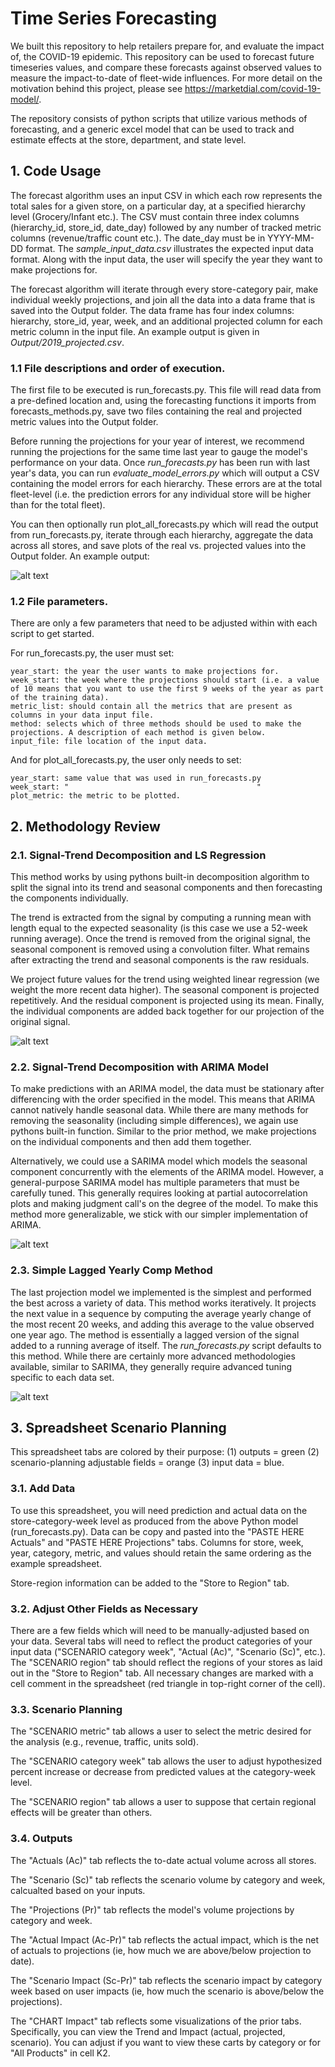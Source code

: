 # Time Series Forecasting
We built this repository to help retailers prepare for, and evaluate the impact of, the COVID-19 epidemic. This repository can be used to forecast future timeseries values, and compare these forecasts against observed values to measure the impact-to-date of fleet-wide influences. For more detail on the motivation behind this project, please see https://marketdial.com/covid-19-model/.

The repository consists of python scripts that utilize various methods of forecasting, and a generic excel model that can be used to track and estimate effects at the store, department, and state level.

## 1. Code Usage
The forecast algorithm uses an input CSV in which each row represents the total sales for a given store, on a particular day, at a specified hierarchy level (Grocery/Infant etc.). The CSV must contain three index columns (hierarchy_id, store_id, date_day) followed by any number of tracked metric columns (revenue/traffic count etc.). The date_day must be in YYYY-MM-DD format. The *sample_input_data.csv* illustrates the expected input data format. Along with the input data, the user will specify the year they want to make projections for. 

The forecast algorithm will iterate through every store-category pair, make individual weekly projections, and join all the data into a data frame that is saved into the Output folder. The data frame has four index columns: hierarchy, store_id, year, week, and an additional projected column for each metric column in the input file. An example output is given in *Output/2019_projected.csv*.

### 1.1 File descriptions and order of execution.
The first file to be executed is run_forecasts.py. This file will read data from a pre-defined location and, using the forecasting functions it imports from forecasts_methods.py, save two files containing the real and projected metric values into the Output folder. 

Before running the projections for your year of interest, we recommend running the projections for the same time last year to gauge the model's performance on your data. Once *run_forecasts.py* has been run with last year's data, you can run *evaluate_model_errors.py* which will output a CSV containing the model errors for each hierarchy. These errors are at the total fleet-level (i.e. the prediction errors for any individual store will be higher than for the total fleet).

You can then optionally run plot_all_forecasts.py which will read the output from run_forecasts.py, iterate through each hierarchy, aggregate the data across all stores, and save plots of the real vs. projected values into the Output folder. An example output:

![alt text](Output/2019_projected_revenue_batch0.png "")

### 1.2 File parameters.
There are only a few parameters that need to be adjusted within with each script to get started. 

For run_forecasts.py, the user must set:
```
year_start: the year the user wants to make projections for.
week_start: the week where the projections should start (i.e. a value of 10 means that you want to use the first 9 weeks of the year as part of the training data).
metric_list: should contain all the metrics that are present as columns in your data input file.
method: selects which of three methods should be used to make the projections. A description of each method is given below.
input_file: file location of the input data.
```

And for plot_all_forecasts.py, the user only needs to set:
```
year_start: same value that was used in run_forecasts.py
week_start: "                                          "
plot_metric: the metric to be plotted.
```


## 2. Methodology Review
### 2.1. Signal-Trend Decomposition and LS Regression
This method works by using pythons built-in decomposition algorithm to split the signal into its trend and seasonal components and then forecasting the components individually. 

The trend is extracted from the signal by computing a running mean with length equal to the expected seasonality (is this case we use a 52-week running average). Once the trend is removed from the original signal, the seasonal component is removed using a convolution filter. What remains after extracting the trend and seasonal components is the raw residuals.

We project future values for the trend using weighted linear regression (we weight the more recent data higher). The seasonal component is projected repetitively. And the residual component is projected using its mean. Finally, the individual components are added back together for our projection of the original signal.

![alt text](MethodologyExamples/decompose_LS_method.png "")

### 2.2. Signal-Trend Decomposition with ARIMA Model
To make predictions with an ARIMA model, the data must be stationary after differencing with the order specified in the model. This means that ARIMA cannot natively handle seasonal data. While there are many methods for removing the seasonality (including simple differences), we again use pythons built-in function. Similar to the prior method, we make projections on the individual components and then add them together.

Alternatively, we could use a SARIMA model which models the seasonal component concurrently with the elements of the ARIMA model. However, a general-purpose SARIMA model has multiple parameters that must be carefully tuned. This generally requires looking at partial autocorrelation plots and making judgment call's on the degree of the model. To make this method more generalizable, we stick with our simpler implementation of ARIMA.

![alt text](MethodologyExamples/decompose_ARIMA_method.png "")

### 2.3. Simple Lagged Yearly Comp Method

The last projection model we implemented is the simplest and performed the best across a variety of data. This method works iteratively. It projects the next value in a sequence by computing the average yearly change of the most recent 20 weeks, and adding this average to the value observed one year ago. The method is essentially a lagged version of the signal added to a running average of itself. The *run_forecasts.py* script defaults to this method. While there are certainly more advanced methodologies available, similar to SARIMA, they generally require advanced tuning specific to each data set.

![alt text](MethodologyExamples/lag_comp_method.png "")




## 3. Spreadsheet Scenario Planning
This spreadsheet tabs are colored by their purpose: (1) outputs = green (2) scenario-planning adjustable fields = orange (3) input data = blue.

### 3.1. Add Data
To use this spreadsheet, you will need prediction and actual data on the store-category-week level as produced from the above Python model (run_forecasts.py). Data can be copy and pasted into the "PASTE HERE Actuals" and "PASTE HERE Projections" tabs. Columns for store, week, year, category, metric, and values should retain the same ordering as the example spreadsheet.

Store-region information can be added to the "Store to Region" tab.

### 3.2. Adjust Other Fields as Necessary
There are a few fields which will need to be manually-adjusted based on your data. Several tabs will need to reflect the product categories of your input data ("SCENARIO category week", "Actual (Ac)", "Scenario (Sc)", etc.). The "SCENARIO region" tab should reflect the regions of your stores as laid out in the "Store to Region" tab. All necessary changes are marked with a cell comment in the spreadsheet (red triangle in top-right corner of the cell).

### 3.3. Scenario Planning
The "SCENARIO metric" tab allows a user to select the metric desired for the analysis (e.g., revenue, traffic, units sold).

The "SCENARIO category week" tab allows the user to adjust hypothesized percent increase or decrease from predicted values at the category-week level.

The "SCENARIO region" tab allows a user to suppose that certain regional effects will be greater than others.

### 3.4. Outputs
The "Actuals (Ac)" tab reflects the to-date actual volume across all stores.

The "Scenario (Sc)" tab reflects the scenario volume by category and week, calcualted based on your inputs.

The "Projections (Pr)" tab reflects the model's volume projections by category and week.

The "Actual Impact (Ac-Pr)" tab reflects the actual impact, which is the net of actuals to projections (ie, how much we are above/below projection to date).

The "Scenario Impact (Sc-Pr)" tab reflects the scenario impact by category week based on user impacts (ie, how much the scenario is above/below the projections).

The "CHART Impact" tab reflects some visualizations of the prior tabs. Specifically, you can view the Trend and Impact (actual, projected, scenario). You can adjust if you want to view these carts by category or for "All Products" in cell K2.
